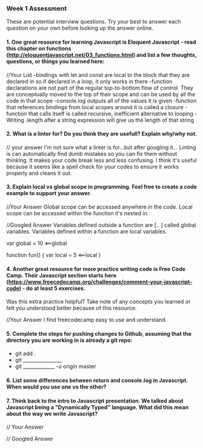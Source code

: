 ### Week 1 Assessment

These are potential interview questions. Try your best to answer each question on your own before looking up the answer online.

#### 1. One great resource for learning Javascript is Eloquent Javascript - read this chapter on functions (http://eloquentjavascript.net/03_functions.html) and list a few thoughts, questions, or things you learned here:

  //Your List
  -bindings with let and const are local to the block that they are declared in so if declared in a loop, it only works in there
  -function declarations are not part of the regular top-to-bottom flow of control. They are conceptually moved to the top of their scope and can be used by all the code in that scope
  -console.log outputs all of the values it is given
  -function that references bindings from local scopes around it is called a closure
  -function that calls itself is called recursive, inefficient alternative to looping
  -Writing .length after a string expression will give us the length of that string


#### 2. What is a linter for? Do you think they are usefull? Explain why/why not.

// your answer
I'm not sure what a linter is for...but after googling it...
Linting is can automatically find dumb mistakes so you can fix them without thinking. It makes your code break less and less confusing.
I think it's useful because it seems like a spell check for your codes to ensure it works properly and cleans it out.

#### 3. Explain local vs global scope in programming. Feel free to create a code example to support your answer.

  //Your Answer
  Global scope can be accessed anywhere in the code. Local scope can be accessed within the function it's nested in.

  //Googled Answer
  Variables defined outside a function are […] called global variables.
  Variables defined within a function are local variables.

  var global = 10  <==global

  function fun() {
    var local = 5  <==local
  }


#### 4. Another great resource for more practice writing code is Free Code Camp. Their Javascript section starts here (https://www.freecodecamp.org/challenges/comment-your-javascript-code) - do at least 5 exercises.

Was this extra practice helpful? Take note of any concepts you learned or felt you understood better because of this resource.

  //Your Answer
I find freecodecamp easy to use and understand.

#### 5. Complete the steps for pushing changes to Github, assuming that the directory you are working in is already a git repo:

- git add .
- git ________________
- git _____________ -u origin master

#### 6. List some differences between return and console.log in Javascript. When would you use one vs the other?

#### 7. Think back to the intro to Javascript presentation. We talked about Javascript being a "Dynamically Typed" language. What did this mean about the way we write Javascript?

// Your Answer


// Googled Answer
